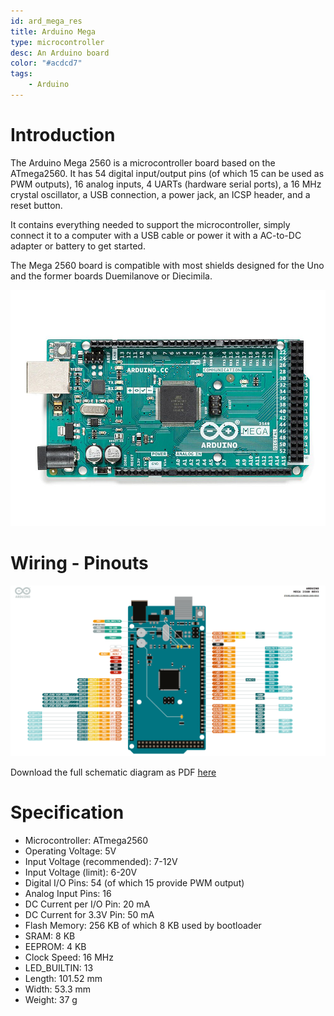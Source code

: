 ```yaml
---
id: ard_mega_res
title: Arduino Mega
type: microcontroller
desc: An Arduino board
color: "#acdcd7"
tags:
    - Arduino
---
```


# Introduction
The Arduino Mega 2560 is a microcontroller board based on the ATmega2560. It has 54 digital input/output pins (of which 15 can be used as PWM outputs), 16 analog inputs, 4 UARTs (hardware serial ports), a 16 MHz crystal oscillator, a USB connection, a power jack, an ICSP header, and a reset button. 

It contains everything needed to support the microcontroller, simply connect it to a computer with a USB cable or power it with a AC-to-DC adapter or battery to get started. 

The Mega 2560 board is compatible with most shields designed for the Uno and the former boards Duemilanove or Diecimila.

![picxxyyzz](img/pic1.jpg)

# Wiring - Pinouts

![picxxyyzz](img/pic2.png)

Download the full schematic diagram as PDF [here](https://content.arduino.cc/assets/MEGA2560_Rev3e_sch.pdf)

# Specification

- Microcontroller: ATmega2560
- Operating Voltage: 5V
- Input Voltage (recommended): 7-12V
- Input Voltage (limit): 6-20V
- Digital I/O Pins: 54 (of which 15 provide PWM output)
- Analog Input Pins: 16
- DC Current per I/O Pin: 20 mA
- DC Current for 3.3V Pin: 50 mA
- Flash Memory: 256 KB of which 8 KB used by bootloader
- SRAM: 8 KB
- EEPROM: 4 KB
- Clock Speed: 16 MHz
- LED_BUILTIN: 13
- Length: 101.52 mm
- Width: 53.3 mm
- Weight: 37 g
